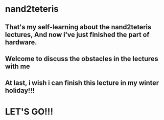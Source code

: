# nand2teteris

## That's my self-learning about the nand2teteris lectures, And now i've just finished the part of hardware.

## Welcome to discuss the obstacles in the lectures with me

## At last, i wish i can finish this lecture in my winter holiday!!! 

# LET'S GO!!!